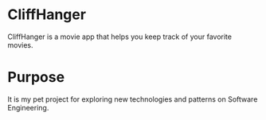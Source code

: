 # CliffHanger

CliffHanger is a movie app that helps you keep track of your favorite movies.

# Purpose

It is my pet project for exploring new technologies and patterns on Software Engineering.
